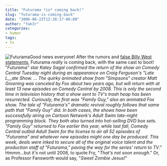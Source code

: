 ```yaml
---
title: "Futurama *is* coming back!"
slug: "futurama-is-coming-back"
date: "2006-06-23T12:38:17-06:00"
author: "fak3r"
categories:
- humor
tags:
- tv
---
```


![Futurama](http://fak3r.com/wp-content/uploads/2006/06/futuramathree.jpg)Good news everyone!  After the rumors and [false Billy West statements](http://fak3r.com/?p=56), Futurama *really* is coming back, with the same cast to boot!  "_Futurama" star Katey Sagal confirmed the return of the show on Comedy Central Tuesday night during an appearance on Craig Ferguson's "Late L__ate Show. ...  The quirky animated show from "Simpsons" creator Matt Groening was canceled by Fox about two years ago, but will return with at least 13 new episodes on Comedy Central by 2008. This is only the second time in television history that a show sent to TV's trash heap has been resurrected. Curiously, the first was "Family Guy," also an animated Fox show. The tale of "Futurama's" dramatic revival roughly follows that same path that "Family Guy" did. In both cases, the shows have been successfully airing on Cartoon Network's Adult Swim late-night programming block. They both also turned into hot-selling DVD box sets. "Family Guy" returned to Fox earlier this year, while last fall, Comedy Central outbid Adult Swim for the license to air all 52 episodes of "Futurama" and whatever new episodes might one day be produced. This week, deals were inked to secure all of the original voice talent and the production staff of "Futurama," paving the way for the series' return to TV_."  Hmmm...but it's not until 2008, to quote Fry, "_That's not soon enough_."  Or, as Professor Fansworth would say, "_Sweet Zombie Jesus!_"
